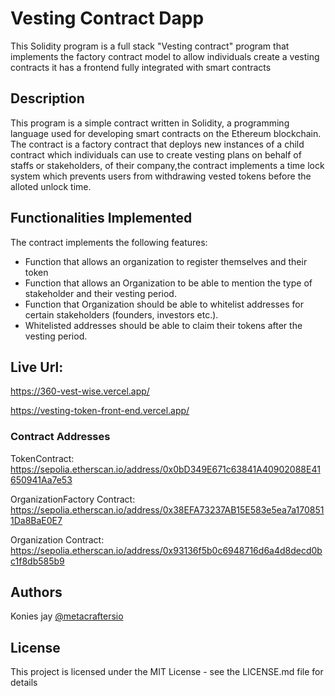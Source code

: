 # Vesting Contract Dapp

This Solidity program is a full stack "Vesting contract" program that implements the factory contract model to allow individuals create a vesting contracts it has a frontend fully integrated with smart contracts

## Description

This program is a simple contract written in Solidity, a programming language used for developing smart contracts on the Ethereum blockchain. The contract is a factory contract that deploys new instances of a child contract which individuals can use to create vesting plans on behalf of staffs or stakeholders, of their company,the contract implements a time lock system which prevents users from withdrawing vested tokens before the alloted unlock time.

## Functionalities Implemented

The contract implements the following features:

- Function that allows an organization to register themselves and their token
- Function that allows an Organization to be able to mention the type of stakeholder and their vesting period.
- Function that Organization should be able to whitelist addresses for certain stakeholders (founders, investors etc.).
- Whitelisted addresses should be able to claim their tokens after the vesting period.

## Live Url:

https://360-vest-wise.vercel.app/

https://vesting-token-front-end.vercel.app/

### Contract Addresses

TokenContract:
https://sepolia.etherscan.io/address/0x0bD349E671c63841A40902088E41650941Aa7e53

OrganizationFactory Contract:
https://sepolia.etherscan.io/address/0x38EFA73237AB15E583e5ea7a1708511Da8BaE0E7

Organization Contract:
https://sepolia.etherscan.io/address/0x93136f5b0c6948716d6a4d8decd0bc1f8db585b9

## Authors

Konies jay
[@metacraftersio](https://twitter.com/awinrin21)

## License

This project is licensed under the MIT License - see the LICENSE.md file for details
